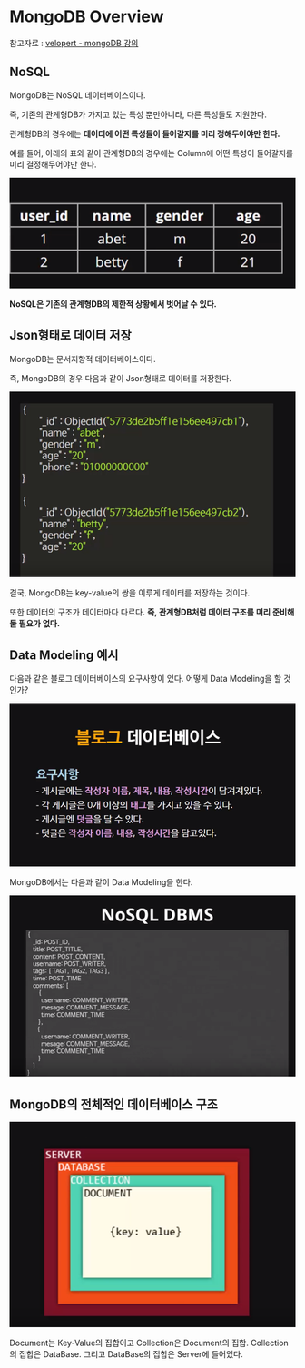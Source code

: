 # MongoDB Overview

참고자료 : [velopert - mongoDB 강의](https://www.youtube.com/watch?v=eh1Lz6imsBM&list=PL9FpF_z-xR_GMujql3S_XGV2SpdfDBkeC&index=32)

## NoSQL

MongoDB는 NoSQL 데이터베이스이다.

즉, 기존의 관계형DB가 가지고 있는 특성 뿐만아니라, 다른 특성들도 지원한다.

관계형DB의 경우에는 **데이터에 어떤 특성들이 들어갈지를 미리 정해두어야만 한다.**

예를 들어, 아래의 표와 같이 관계형DB의 경우에는 Column에 어떤 특성이 들어갈지를 미리 결정해두어야만 한다.

![1-1](https://github.com/Se-Hun/WebStudy/blob/master/MongoDB/png/1-1.PNG)

**NoSQL은 기존의 관계형DB의 제한적 상황에서 벗어날 수 있다.**

## Json형태로 데이터 저장

MongoDB는 문서지향적 데이터베이스이다.

즉, MongoDB의 경우 다음과 같이 Json형태로 데이터를 저장한다.

![1-2](https://github.com/Se-Hun/WebStudy/blob/master/MongoDB/png/1-2.PNG)

결국, MongoDB는 key-value의 쌍을 이루게 데이터를 저장하는 것이다.

또한 데이터의 구조가 데이터마다 다르다. **즉, 관계형DB처럼 데이터 구조를 미리 준비해둘 필요가 없다.**

## Data Modeling 예시

다음과 같은 블로그 데이터베이스의 요구사항이 있다. 어떻게 Data Modeling을 할 것인가?

![1-3](https://github.com/Se-Hun/WebStudy/blob/master/MongoDB/png/1-3.PNG)

MongoDB에서는 다음과 같이 Data Modeling을 한다.

![1-4](https://github.com/Se-Hun/WebStudy/blob/master/MongoDB/png/1-4.PNG)

## MongoDB의 전체적인 데이터베이스 구조

![1-5](https://github.com/Se-Hun/WebStudy/blob/master/MongoDB/png/1-5.PNG)

Document는 Key-Value의 집합이고 Collection은 Document의 집합. Collection의 집합은 DataBase. 그리고 DataBase의 집합은 Server에 들어있다.